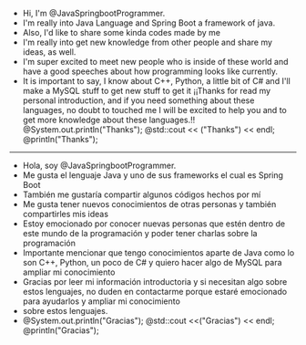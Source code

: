 - Hi, I'm @JavaSpringbootProgrammer. 
- I'm really into Java Language and Spring Boot a framework of java. 
- Also, I'd like to share some kinda codes made by me
- I'm really into get new knowledge from other people and share my ideas, as well.
- I'm super excited to meet new people who is inside of these world and have a good speeches about how programming looks like currently.
- It is important to say, I know about C++, Python, a little bit of C# and I'll make a MySQL stuff to get new stuff to get it
  ¡¡Thanks for read my personal introduction, and if you need something about these languages, 
 no doubt to touched me I will be excited to help you and to get more knowledge about these languages.!!
@System.out.println("Thanks"); @std::cout << ("Thanks") << endl; @println("Thanks");

------------------------------------------------------------------------------------------------------------------------------------------------------

- Hola, soy @JavaSpringbootProgrammer.
- Me gusta el lenguaje Java y uno de sus frameworks el cual es Spring Boot
- También me gustaría compartir algunos códigos hechos por mí
- Me gusta tener nuevos conocimientos de otras personas y también compartirles mis ideas
- Estoy emocionado por conocer nuevas personas que estén dentro de este mundo de la programación y poder tener charlas sobre la programación
- Importante mencionar que tengo conocimientos aparte de Java como lo son C++, Python, un poco de C# y quiero hacer algo de MySQL para ampliar mi conocimiento
- Gracias por leer mi información introductoria y si necesitan algo sobre estos lenguajes, no duden en contactarme porque estaré emocionado para ayudarlos y ampliar mi conocimiento
- sobre estos lenguajes.
- @System.out.println("Gracias"); @std::cout <<("Gracias") << endl; @println("Gracias");
